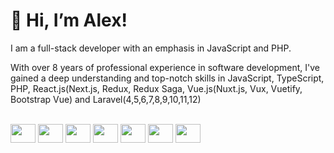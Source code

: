 <h1>👋 Hi, I’m Alex!</h1>
<p>
I am a full-stack developer with an emphasis in JavaScript and PHP.

With over 8 years of professional experience in software development, I've gained a deep understanding and top-notch skills in JavaScript, TypeScript, PHP, React.js(Next.js, Redux, Redux Saga, Vue.js(Nuxt.js, Vux, Vuetify, Bootstrap Vue) and Laravel(4,5,6,7,8,9,10,11,12)
</p>
<div style="display: inline_block"><br>
  <img align="center" height="30" width="40" src="https://cdn.worldvectorlogo.com/logos/javascript-1.svg">
  <img align="center" height="30" width="40" src="https://cdn.worldvectorlogo.com/logos/php-1.svg">
  <img align="center" height="30" width="40" src="https://cdn.worldvectorlogo.com/logos/react-2.svg">
  <img align="center" height="30" width="40" src="https://cdn.worldvectorlogo.com/logos/vue-9.svg">
  <img align="center" height="30" width="40" src="https://cdn.worldvectorlogo.com/logos/laravel-2.svg">
  <img align="center" height="30" width="40" src="https://cdn.worldvectorlogo.com/logos/nextjs-2.svg">
  <img align="center" height="30" width="40" src="https://cdn.worldvectorlogo.com/logos/nuxt-2.svg">
</div>
